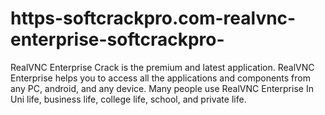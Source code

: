 # https-softcrackpro.com-realvnc-enterprise-softcrackpro-
RealVNC Enterprise Crack is the premium and latest application. RealVNC Enterprise helps you to access all the applications and components from any  PC, android, and any device. Many people use RealVNC Enterprise In Uni life, business life, college life, school, and private life.
